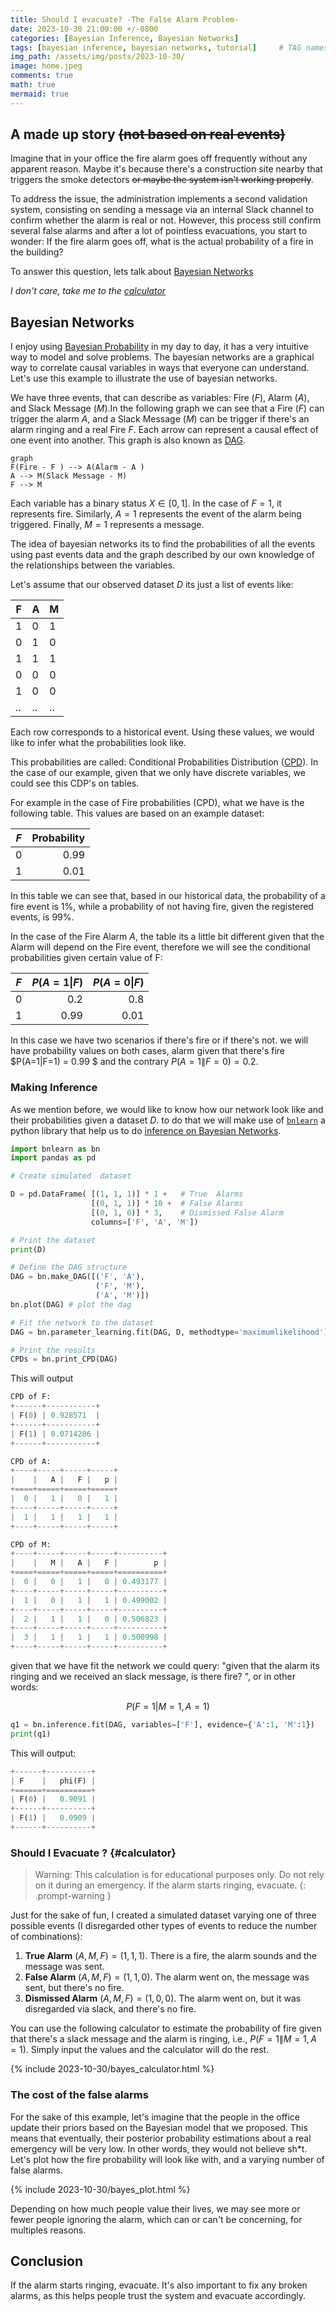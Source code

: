 ```yaml
---
title: Should I evacuate? -The False Alarm Problem-
date: 2023-10-30 21:00:00 +/-0800
categories: [Bayesian Inference, Bayesian Networks]
tags: [bayesian inference, bayesian networks, tutorial]     # TAG names should always be lowercase
img_path: /assets/img/posts/2023-10-30/
image: home.jpeg
comments: true
math: true
mermaid: true
---
```


## A made up story ~~(not based on real events)~~

Imagine that in your office the fire alarm goes off frequently without any apparent reason. Maybe it's because there's a construction site nearby that triggers the smoke detectors ~~or maybe the system isn't working properly~~.

To address the issue, the administration implements a second validation system, consisting on sending a message via an internal Slack channel to confirm whether the alarm is real or not. However, this process still confirm several false alarms and after a lot of pointless evacuations, you start to wonder: If the fire alarm goes off, what is the actual probability of a fire in the building?

To answer this question, lets talk about [Bayesian Networks][1]

_I don't care, take me to the [calculator](#calculator)_

## Bayesian Networks

I enjoy using [Bayesian Probability][2] in my day to day, it has a very intuitive way to model and solve problems. The bayesian networks are a graphical way to correlate causal variables in ways that everyone can understand. Let's use this example to illustrate the use of bayesian networks. 

We have three events, that can describe as variables: Fire ($F$), Alarm ($A$), and Slack Message ($M$).In the following  graph we can see that a Fire ($F$) can trigger the alarm $A$, and a Slack Message ($M$) can be trigger if there's an alarm ringing and a real Fire $F$. Each arrow can represent a causal effect of one event into another. This graph is also known as [DAG][3]. 

```mermaid 
graph 
F(Fire - F ) --> A(Alarm - A )
A --> M(Slack Message - M)
F --> M
```

Each variable has a binary status $X \in [0,1]$. In the case of $F=1$, it represents fire. Similarly, $A=1$ represents the event of the alarm being triggered. Finally, $M=1$ represents a message. 

The idea of bayesian networks its to find the probabilities of all the events using past events data and the graph described by our own knowledge of the relationships between the variables. 


Let's assume that our observed dataset $D$ its just a list of events like:


| F | A | M |
|---|---|---|
| 1 | 0 | 1 |
| 0 | 1 | 0 |
| 1 | 1 | 1 |
| 0 | 0 | 0 |
| 1 | 0 | 0 |
| .. | .. | .. |

Each row corresponds to a historical event. Using these values, we would like to infer what the probabilities look like. 

This probabilities are called: Conditional Probabilities Distribution ([CPD][7]). In the case of our example, given that we only have discrete variables, we could see this CDP's on tables. 

For example in the case of Fire probabilities (CPD), what we have is the following table. This values are based on an example dataset:  

| $F$        | Probability |
|------------|------------:|
| 0          |   0.99      |
| 1          |   0.01      |

In this table we can see that, based in our historical data, the probability of a fire event is 1%, while a probability of not having fire, given the registered events, is 99%. 

In the case of the Fire Alarm $A$, the table its a little bit different given that the Alarm will depend on the Fire event, therefore we will see the conditional probabilities given certain value of F:

| $F$        | $P(A=1\|F)$ | $P(A=0\|F)$|
|------------|-----------:|------------:|
| 0          |   0.2      |   0.8       |
| 1          |   0.99     |   0.01      |

In this case we have two scenarios if there's fire or if there's not. we will have probability values on both cases, alarm given that there's fire  $P(A=1\|F=1) = 0.99 $ and the contrary $P(A=1\|F=0) = 0.2$. 




### Making Inference 

As we mention before, we would like to know how our network look like and their probabilities given a dataset $D$. to do that we will make use of [`bnlearn`][5] a python library that help us to do [inference on Bayesian Networks][6]. 

```python
import bnlearn as bn
import pandas as pd

# Create simulated  dataset

D = pd.DataFrame( [(1, 1, 1)] * 1 +   # True  Alarms 
                  [(0, 1, 1)] * 10 +  # False Alarms 
                  [(0, 1, 0)] * 3,    # Dismissed False Alarm
                  columns=['F', 'A', 'M'])

# Print the dataset
print(D)

# Define the DAG structure
DAG = bn.make_DAG([('F', 'A'), 
                   ('F', 'M'), 
                   ('A', 'M')])
bn.plot(DAG) # plot the dag

# Fit the network to the dataset
DAG = bn.parameter_learning.fit(DAG, D, methodtype='maximumlikelihood')

# Print the results
CPDs = bn.print_CPD(DAG)
```

This will output 

```python
CPD of F:
+------+-----------+
| F(0) | 0.928571  |
+------+-----------+
| F(1) | 0.0714286 |
+------+-----------+

CPD of A:
+----+-----+-----+-----+
|    |   A |   F |   p |
+====+=====+=====+=====+
|  0 |   1 |   0 |   1 |
+----+-----+-----+-----+
|  1 |   1 |   1 |   1 |
+----+-----+-----+-----+

CPD of M:
+----+-----+-----+-----+----------+
|    |   M |   A |   F |        p |
+====+=====+=====+=====+==========+
|  0 |   0 |   1 |   0 | 0.493177 |
+----+-----+-----+-----+----------+
|  1 |   0 |   1 |   1 | 0.499002 |
+----+-----+-----+-----+----------+
|  2 |   1 |   1 |   0 | 0.506823 |
+----+-----+-----+-----+----------+
|  3 |   1 |   1 |   1 | 0.500998 |
+----+-----+-----+-----+----------+
```
given that we have fit the network we could query: "given that the alarm its ringing and we received an slack message, is there fire? ", or in other words: 

$$P(F =1| M=1, A=1)$$

```python 
q1 = bn.inference.fit(DAG, variables=['F'], evidence={'A':1, 'M':1})
print(q1)
```

This will output:

```python
+------+----------+
| F    |   phi(F) |
+======+==========+
| F(0) |   0.9091 |
+------+----------+
| F(1) |   0.0909 |
+------+----------+
```
### Should I Evacuate ? {#calculator}


> Warning: This calculation is for educational purposes only. Do not rely on it during an emergency. If the alarm starts ringing, evacuate.
{: .prompt-warning }

Just for the sake of fun, I created a simulated dataset varying one of three possible events (I disregarded other types of events to reduce the number of combinations):

1. **True Alarm** $(A,M,F) = (1,1,1)$. There is a fire, the alarm sounds and the message was sent.
2. **False Alarm** $(A,M,F) =(1,1,0)$. The alarm went on, the message was sent, but there's no fire.
3. **Dismissed Alarm** $(A,M,F) = (1,0,0)$. The alarm went on, but it was disregarded via slack, and there's no fire.

You can use the following calculator to estimate the probability of fire given that there's a slack message and the alarm is ringing, i.e., $P(F =1\| M=1, A=1)$. Simply input the values and the calculator will do the rest.


{% include 2023-10-30/bayes_calculator.html %}

### The cost of the false alarms

For the sake of this example, let's imagine that the people in the office update their priors based on the Bayesian model that we proposed. This means that eventually, their posterior probability estimations about a real emergency will be very low. In other words, they would not believe sh*t. Let's plot how the fire probability will look like with, and a varying number of false alarms.

{% include 2023-10-30/bayes_plot.html %}

<script src="https://cdn.plot.ly/plotly-latest.min.js"></script>
<script src="/assets/js/2023-10-30/calculator.js"></script>
<div id="plot"></div>

Depending on how much people value their lives, we may see more or fewer people ignoring the alarm, which can or can't be concerning, for multiples reasons.

## Conclusion

If the alarm starts ringing, evacuate. It's also important to fix any broken alarms, as this helps people trust the system and evacuate accordingly. 




[1]: <https://algorithmsbook.com/files/dm.pdf#page=54>
[2]: <https://www.youtube.com/watch?v=A6Ud6oUCRak>
[3]: <https://en.wikipedia.org/wiki/Directed_acyclic_graph>
[4]: <https://erdogant.github.io/bnlearn/pages/html/Parameter%20learning.html#examples-parameter-learning>
[5]: <https://erdogant.github.io/bnlearn/pages/html/index.html>
[6]: <https://erdogant.github.io/bnlearn/pages/html/Examples.html#create-a-bayesian-network-learn-its-parameters-from-data-and-perform-the-inference>
[7]: <https://erdogant.github.io/bnlearn/pages/html/Parameter%20learning.html>